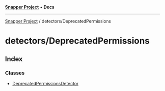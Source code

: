 [**Snapper Project**](../../README.md) • **Docs**

***

[Snapper Project](../../README.md) / detectors/DeprecatedPermissions

# detectors/DeprecatedPermissions

## Index

### Classes

- [DeprecatedPermissionsDetector](classes/DeprecatedPermissionsDetector.md)
